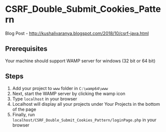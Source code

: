# CSRF_Double_Submit_Cookies_Pattern

Blog Post - http://kushalivaranya.blogspot.com/2018/10/csrf-java.html

## Prerequisites

Your machine should support WAMP server for windows (32 bit or 64 bit)

## Steps

1. Add your project to `www` folder in `C:\wamp64\www`
2. Next, start the WAMP server by clicking the wamp icon
3. Type `localhost` in your browser
4. Localhost will display all your projects under Your Projects in the bottom of the page
5. Finally, run `localhost/CSRF_Double_Submit_Cookies_Pattern/loginPage.php` in your browser
